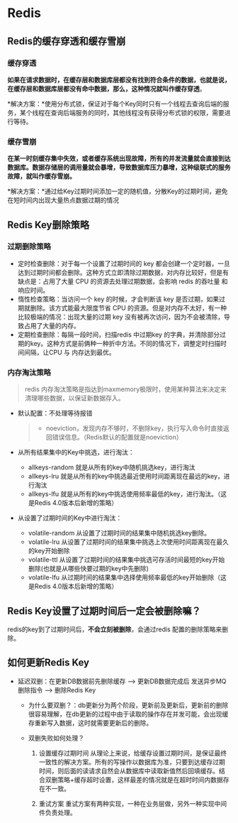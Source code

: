 # Redis

## Redis的缓存穿透和缓存雪崩

### 缓存穿透

**如果在请求数据时，在缓存层和数据库层都没有找到符合条件的数据，也就是说，在缓存层和数据库层都没有命中数据，那么，这种情况就叫作缓存穿透**。

*解决方案：*使用分布式锁，保证对于每个Key同时只有一个线程去查询后端的服务，某个线程在查询后端服务的同时，其他线程没有获得分布式锁的权限，需要进行等待。

### 缓存雪崩

**在某一时刻缓存集中失效，或者缓存系统出现故障，所有的并发流量就会直接到达数据库。数据存储层的调用量就会暴增，导致数据库压力暴增，这种级联式的服务故障，就叫作缓存雪崩。**

*解决方案：*通过给Key过期时间添加一定的随机值，分散Key的过期时间，避免在短时间内出现大量热点数据过期的情况

## Redis Key删除策略

### 过期删除策略

- 定时检查删除：对于每一个设置了过期时间的 key 都会创建一个定时器，一旦达到过期时间都会删除。这种方式立即清除过期数据，对内存比较好，但是有缺点是：占用了大量 CPU 的资源去处理过期数据，会影响 redis 的吞吐量 和 响应时间。
- 惰性检查策略：当访问一个 key 的时候，才会判断该 key 是否过期，如果过期就删除。该方式能最大限度节省 CPU 的资源。但是对内存不太好，有一种比较极端的情况：出现大量的过期 key 没有被再次访问，因为不会被清除，导致占用了大量的内存。
- 定期检查删除：每隔一段时间，扫描redis 中过期key 的字典，并清除部分过期的key。这种方式是前俩种一种折中方法。不同的情况下，调整定时扫描时间间隔，让CPU 与 内存达到最优。

### 内存淘汰策略

> redis 内存淘汰策略是指达到maxmemory极限时，使用某种算法来决定来清理哪些数据，以保证新数据存入。

- 默认配置：不处理等待报错

  > - noeviction，发现内存不够时，不删除key，执行写入命令时直接返回错误信息。（Redis默认的配置就是noeviction）

- 从所有结果集中的Key中挑选，进行淘汰：

  - allkeys-random 就是从所有的key中随机挑选key，进行淘汰
  - allkeys-lru 就是从所有的key中挑选最近使用时间距离现在最远的key，进行淘汰
  - allkeys-lfu 就是从所有的key中挑选使用频率最低的key，进行淘汰。（这是Redis 4.0版本后新增的策略）

- 从设置了过期时间的Key中进行淘汰：

  - volatile-random 从设置了过期时间的结果集中随机挑选key删除。
  - volatile-lru 从设置了过期时间的结果集中挑选上次使用时间距离现在最久的key开始删除
  - volatile-ttl 从设置了过期时间的结果集中挑选可存活时间最短的key开始删除(也就是从哪些快要过期的key中先删除)
  - volatile-lfu 从过期时间的结果集中选择使用频率最低的key开始删除（这是Redis 4.0版本后新增的策略）

## Redis Key设置了过期时间后一定会被删除嘛？

redis的key到了过期时间后，**不会立刻被删除**，会通过redis 配置的删除策略来删除。

## 如何更新Redis Key

- 延迟双删：在更新DB数据前先删除缓存 --> 更新DB数据完成后 发送异步MQ删除指令 -->  删除Redis Key

  - 为什么要双删？：db更新分为两个阶段，更新前及更新后，更新前的删除很容易理解，在db更新的过程中由于读取的操作存在并发可能，会出现缓存重新写入数据，这时就需要更新后的删除。

  - 双删失败如何处理？

    1. 设置缓存过期时间
       从理论上来说，给缓存设置过期时间，是保证最终一致性的解决方案。所有的写操作以数据库为准，只要到达缓存过期时间，则后面的读请求自然会从数据库中读取新值然后回填缓存。结合双删策略+缓存超时设置，这样最差的情况就是在超时时间内数据存在不一致。

    2. 重试方案
       重试方案有两种实现，一种在业务层做，另外一种实现中间件负责处理。